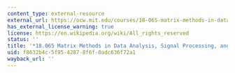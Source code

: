 ```yaml
---
content_type: external-resource
external_url: https://ocw.mit.edu/courses/18-065-matrix-methods-in-data-analysis-signal-processing-and-machine-learning-spring-2018/
has_external_license_warning: true
license: https://en.wikipedia.org/wiki/All_rights_reserved
status: ''
title: '*18.065 Matrix Methods in Data Analysis, Signal Processing, and Machine Learning*'
uid: f8632b4c-5f95-4287-8f6f-0adc636f72a1
wayback_url: ''
---
```

